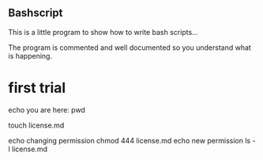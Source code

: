 ## Bashscript

This is a little program to show how to write bash scripts...

The program is commented and well documented so you understand what is happening.

# first trial

echo you are here:
pwd

touch license.md

echo changing permission 
chmod 444 license.md
echo new permission
ls -l license.md